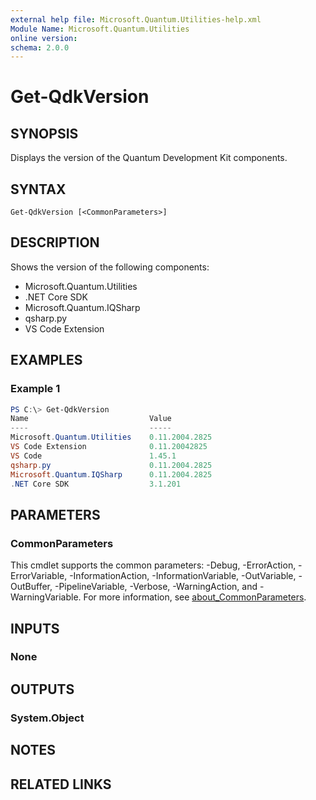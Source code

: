 ```yaml
---
external help file: Microsoft.Quantum.Utilities-help.xml
Module Name: Microsoft.Quantum.Utilities
online version:
schema: 2.0.0
---
```


# Get-QdkVersion

## SYNOPSIS
Displays the version of the Quantum Development Kit components.

## SYNTAX

```
Get-QdkVersion [<CommonParameters>]
```

## DESCRIPTION
Shows the version of the following components:

- Microsoft.Quantum.Utilities
- .NET Core SDK
- Microsoft.Quantum.IQSharp
- qsharp.py
- VS Code Extension

## EXAMPLES

### Example 1
```powershell
PS C:\> Get-QdkVersion
Name                           Value
----                           -----
Microsoft.Quantum.Utilities    0.11.2004.2825
VS Code Extension              0.11.20042825
VS Code                        1.45.1
qsharp.py                      0.11.2004.2825
Microsoft.Quantum.IQSharp      0.11.2004.2825
.NET Core SDK                  3.1.201
```

## PARAMETERS

### CommonParameters
This cmdlet supports the common parameters: -Debug, -ErrorAction, -ErrorVariable, -InformationAction, -InformationVariable, -OutVariable, -OutBuffer, -PipelineVariable, -Verbose, -WarningAction, and -WarningVariable. For more information, see [about_CommonParameters](http://go.microsoft.com/fwlink/?LinkID=113216).

## INPUTS

### None

## OUTPUTS

### System.Object
## NOTES

## RELATED LINKS
